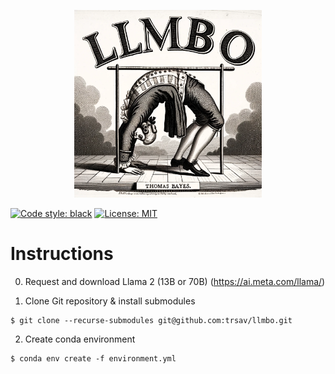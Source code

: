 <!-- include llmbo_dalle.png as an image centered  -->

<p align="center">
  <img src="llmbo_dalle.png" alt="LLM-BO" width="300"/>
</p>


[![Code style: black](https://img.shields.io/badge/code%20style-black-000000.svg)](https://github.com/psf/black) [![License: MIT](https://img.shields.io/badge/License-MIT-yellow.svg)](https://opensource.org/licenses/MIT)

# Instructions

0. Request and download Llama 2  (13B or 70B) (https://ai.meta.com/llama/)

1. Clone Git repository & install submodules
```
$ git clone --recurse-submodules git@github.com:trsav/llmbo.git
```
2. Create conda environment
```
$ conda env create -f environment.yml
```
<!-- 

2. Build Docker container from ```Dockerfile``` (~5 mins)
```
$ sudo docker build --tag llmbo .
```
3. Run container with volume to store data
```
$ sudo docker run -i -t --mount source=llmbo_volume,target=/llmbo llmbo
``` -->
